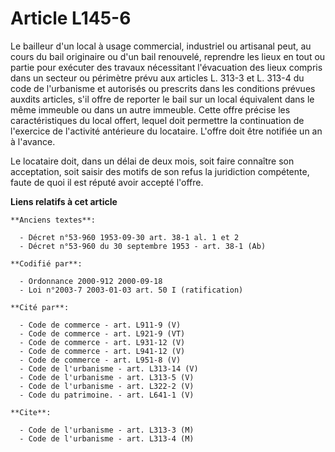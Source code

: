 # Article L145-6

Le bailleur d'un local à usage commercial, industriel ou artisanal peut, au cours du bail originaire ou d'un bail renouvelé,
reprendre les lieux en tout ou partie pour exécuter des travaux nécessitant l'évacuation des lieux compris dans un secteur ou
périmètre prévu aux articles L. 313-3 et L. 313-4 du code de l'urbanisme et autorisés ou prescrits dans les conditions
prévues auxdits articles, s'il offre de reporter le bail sur un local équivalent dans le même immeuble ou dans un autre
immeuble. Cette offre précise les caractéristiques du local offert, lequel doit permettre la continuation de l'exercice de
l'activité antérieure du locataire. L'offre doit être notifiée un an à l'avance.

Le locataire doit, dans un délai de deux mois, soit faire connaître son acceptation, soit saisir des motifs de son refus la
juridiction compétente, faute de quoi il est réputé avoir accepté l'offre.

**Liens relatifs à cet article**

	**Anciens textes**:

	  - Décret n°53-960 1953-09-30 art. 38-1 al. 1 et 2
	  - Décret n°53-960 du 30 septembre 1953 - art. 38-1 (Ab)

	**Codifié par**:

	  - Ordonnance 2000-912 2000-09-18
	  - Loi n°2003-7 2003-01-03 art. 50 I (ratification)

	**Cité par**:

	  - Code de commerce - art. L911-9 (V)
	  - Code de commerce - art. L921-9 (VT)
	  - Code de commerce - art. L931-12 (V)
	  - Code de commerce - art. L941-12 (V)
	  - Code de commerce - art. L951-8 (V)
	  - Code de l'urbanisme - art. L313-14 (V)
	  - Code de l'urbanisme - art. L313-5 (V)
	  - Code de l'urbanisme - art. L322-2 (V)
	  - Code du patrimoine. - art. L641-1 (V)

	**Cite**:

	  - Code de l'urbanisme - art. L313-3 (M)
	  - Code de l'urbanisme - art. L313-4 (M)

